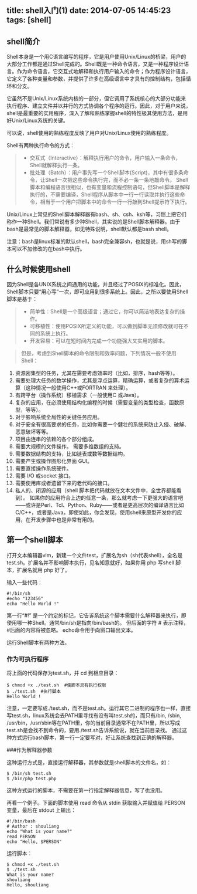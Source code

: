 title: shell入门(1)
date: 2014-07-05 14:45:23
tags: [shell]
---
## shell简介

Shell本身是一个用C语言编写的程序，它是用户使用Unix/Linux的桥梁，用户的大部分工作都是通过Shell完成的。Shell既是一种命令语言，又是一种程序设计语言。作为命令语言，它交互式地解释和执行用户输入的命令；作为程序设计语言，它定义了各种变量和参数，并提供了许多在高级语言中才具有的控制结构，包括循环和分支。

它虽然不是Unix/Linux系统内核的一部分，但它调用了系统核心的大部分功能来执行程序、建立文件并以并行的方式协调各个程序的运行。因此，对于用户来说，shell是最重要的实用程序，深入了解和熟练掌握shell的特性极其使用方法，是用好Unix/Linux系统的关键。

可以说，shell使用的熟练程度反映了用户对Unix/Linux使用的熟练程度。

Shell有两种执行命令的方式：

> + 交互式（Interactive）：解释执行用户的命令，用户输入一条命令，Shell就解释执行一条。
> + 批处理（Batch）：用户事先写一个Shell脚本(Script)，其中有很多条命令，让Shell一次把这些命令执行完，而不必一条一条地敲命令。
Shell脚本和编程语言很相似，也有变量和流程控制语句，但Shell脚本是解释执行的，不需要编译，Shell程序从脚本中一行一行读取并执行这些命令，相当于一个用户把脚本中的命令一行一行敲到Shell提示符下执行。

Unix/Linux上常见的Shell脚本解释器有bash、sh、csh、ksh等，习惯上把它们称作一种Shell。我们常说有多少种Shell，其实说的是Shell脚本解释器。由于bash是最常见的脚本解释器，如无特殊说明，shell默认都是bash shell。

注意：bash是linux标准的默认shell，bash完全兼容sh，也就是说，用sh写的脚本可以不加修改的在bash中执行。

## 什么时候使用shell
因为Shell是各UNIX系统之间通用的功能，并且经过了POSIX的标准化。因此，Shell脚本只要“用心写”一次，即可应用到很多系统上。因此，之所以要使用Shell脚本是基于：

> + 简单性：Shell是一个高级语言；通过它，你可以简洁地表达复杂的操作。
> + 可移植性：使用POSIX所定义的功能，可以做到脚本无须修改就可在不同的系统上执行。
> + 开发容易：可以在短时间内完成一个功能强大又实用的脚本。

>   但是，考虑到Shell脚本的命令限制和效率问题，下列情况一般不使用Shell：

1. 资源密集型的任务，尤其在需要考虑效率时（比如，排序，hash等等）。
2. 需要处理大任务的数学操作，尤其是浮点运算，精确运算，或者复杂的算术运算（这种情况一般使用C++或FORTRAN 来处理）。
3. 有跨平台（操作系统）移植需求（一般使用C 或Java）。
4. 复杂的应用，在必须使用结构化编程的时候（需要变量的类型检查，函数原型，等等）。
5. 对于影响系统全局性的关键任务应用。
6. 对于安全有很高要求的任务，比如你需要一个健壮的系统来防止入侵、破解、恶意破坏等等。
7. 项目由连串的依赖的各个部分组成。
8. 需要大规模的文件操作。 需要多维数组的支持。
9. 需要数据结构的支持，比如链表或数等数据结构。
10. 需要产生或操作图形化界面 GUI。
11. 需要直接操作系统硬件。
12. 需要 I/O 或socket 接口。
13. 需要使用库或者遗留下来的老代码的接口。
14. 私人的、闭源的应用（shell 脚本把代码就放在文本文件中，全世界都能看到）。
如果你的应用符合上边的任意一条，那么就考虑一下更强大的语言吧——或许是Perl、Tcl、Python、Ruby——或者是更高层次的编译语言比如C/C++，或者是Java。即使如此，你会发现，使用shell来原型开发你的应用，在开发步骤中也是非常有用的。

## 第一个shell脚本
打开文本编辑器vim，新建一个文件test，扩展名为sh（sh代表shell），全名是test.sh。扩展名并不影响脚本执行，见名知意就好，如果你用 php 写shell 脚本，扩展名就用 php 好了。

输入一些代码：
```
#!/bin/sh
#echo "123456"
echo "Hello World !"
```
第一行“#!” 是一个约定的标记，它告诉系统这个脚本需要什么解释器来执行，即使用哪一种Shell。通常/bin/sh是指向/bin/bash的。
但后面的字符 # 表示注释，#后面的内容将被忽略。
echo命令用于向窗口输出文本。

运行Shell脚本有两种方法。

### 作为可执行程序
将上面的代码保存为test.sh，并 cd 到相应目录：
```
$ chmod +x ./test.sh  #使脚本具有执行权限
$ ./test.sh  #执行脚本
Hello World !
```

注意，一定要写成./test.sh，而不是test.sh。运行其它二进制的程序也一样，直接写test.sh，linux系统会去PATH里寻找有没有叫test.sh的，而只有/bin, /sbin, /usr/bin，/usr/sbin等在PATH里，你的当前目录通常不在PATH里，所以写成test.sh是会找不到命令的，要用./test.sh告诉系统说，就在当前目录找。
通过这种方式运行bash脚本，第一行一定要写对，好让系统查找到正确的解释器。

###作为解释器参数

这种运行方式是，直接运行解释器，其参数就是shell脚本的文件名，如：
```
$ /bin/sh test.sh
$ /bin/php test.php
```
这种方式运行的脚本，不需要在第一行指定解释器信息，写了也没用。

再看一个例子。下面的脚本使用 read 命令从 stdin 获取输入并赋值给 PERSON 变量，最后在 stdout 上输出：
```
#!/bin/bash
# Author : shouliang
echo "What is your name?"
read PERSON
echo "Hello, $PERSON"
```
运行脚本：
```
$ chmod +x ./test.sh
$ ./test.sh
What is your name?
shouliang
Hello, shouliang
```

